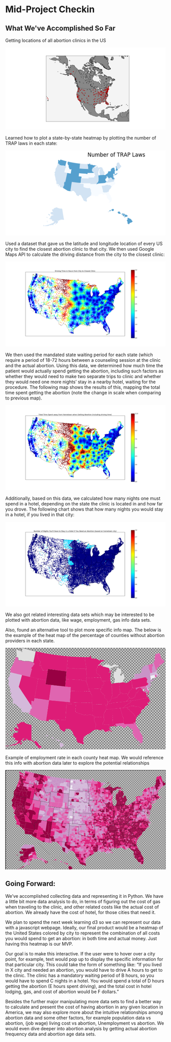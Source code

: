 # Mid-Project Checkin

## What We've Accomplished So Far

Getting locations of all abortion clinics in the US

![Clinic location map](cliniclocs.png)

Learned how to plot a state-by-state heatmap by plotting the number of TRAP laws in each state:

![Number of TRAP laws map](numtraplaws.png)

Used a dataset that gave us the latitude and longitude location of every US city to find the closest abortion clinic to that city.  We then used Google Maps API to calculate the driving distance from the city to the closest clinic:

![Driving time to closest clinic](drivetime.png)

We then used the mandated state waiting period for each state (which require a period of 18-72 hours between a counseling session at the clinic and the actual abortion.  Using this data, we determined how much time the patient would actually spend getting the abortion, including such factors as whether they would need to make two separate trips to clinic and whether they would need one more nights’ stay in a nearby hotel, waiting for the procedure.  The following map shows the results of this, mapping the total time spent getting the abortion (note the change in scale when comparing to previous map).

![Total time to clinic](totaltime.png)

Additionally, based on this data, we calculated how many nights one must spend in a hotel, depending on the state the clinic is located in and how far you drove.  The following chart shows that how many nights you would stay in a hotel, if you lived in that city:

![Number of nights in hotel](hotelnights.png)


We also got related interesting data sets which may be interested to be plotted with abortion data, like wage, employment, gas info data sets.

Also, found an alternative tool to plot more specific info map. 
The below is the example of the heat map of the percentage of counties without abortion providers in each state.

![Percentage of Counties w/o abortion provider](percent_no_provider.png)

Example of employment rate in each county heat map. We would reference this info with abortion data later to explore the potential relationships

![Unemployment map](unemployment.png)


## Going Forward:

We’ve accomplished collecting data and representing it in Python.  We have a little bit more data analysis to do, in terms of figuring out the cost of gas when traveling to the clinic, and other related costs like the actual cost of abortion.  We already have the cost of hotel, for those cities that need it.

We plan to spend the next week learning d3 so we can represent our data with a javascript webpage.  Ideally, our final product would be a heatmap of the United States colored by city to 
represent the combination of all costs you would spend to get an abortion: in both time and actual money.  Just having this heatmap is our MVP.

Our goal is to make this interactive.  If the user were to hover over a city point, for example, text would pop up to display the specific information for that particular city.  This could take the form of something like:
“If you lived in X city and needed an abortion, you would have to drive A hours to get to the clinic.  The clinic has a mandatory waiting period of B hours, so you would have to spend C nights in a hotel.  You would spend a total of D hours getting the abortion (E hours spent driving), and the total cost in hotel lodging, gas, and cost of abortion would be F dollars.”

Besides the further major manipulating more data sets to  find a better way to calculate and present the cost of having abortion in any given location in America, we may also explore more about the intuitive relationships among abortion data and some other factors, for example population data  vs abortion, (job wage) living cost vs abortion, Unemployment vs abortion. We would even dive deeper into abortion analysis by getting actual abortion frequency data and abortion age data sets. 
